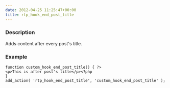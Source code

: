 ```yaml
---
date: 2012-04-25 11:25:47+00:00
title: rtp_hook_end_post_title
---
```


### Description


Adds content after every post's title.


### Example



    
    function custom_hook_end_post_title() { ?>
    <p>This is after post's title</p><?php
    }
    add_action( 'rtp_hook_end_post_title', 'custom_hook_end_post_title' );
